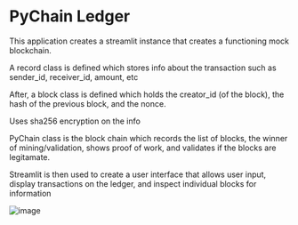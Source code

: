 # PyChain Ledger

This application creates a streamlit instance that creates a functioning mock blockchain. 

A record class is defined which stores info about the transaction such as sender_id, receiver_id, amount, etc

After, a block class is defined which holds the creator_id (of the block), the hash of the previous block, and the nonce.

Uses sha256 encryption on the info

PyChain class is the block chain which records the list of blocks, the winner of mining/validation, shows proof of work, and validates if the blocks are legitamate.

Streamlit is then used to create a user interface that allows user input, display transactions on the ledger, and inspect individual blocks for information

![image](https://user-images.githubusercontent.com/75395061/117410724-a67f0800-aec7-11eb-87e7-0cdc0166f40c.png)


